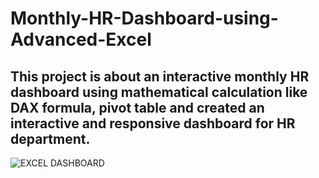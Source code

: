 # Monthly-HR-Dashboard-using-Advanced-Excel
## This project is about an interactive monthly HR dashboard using mathematical calculation like DAX formula, pivot table and created an interactive and responsive dashboard for HR department.

![EXCEL DASHBOARD](https://user-images.githubusercontent.com/91481737/211205083-cab71b37-bf72-448e-8ff9-9cf3025e663a.PNG)

